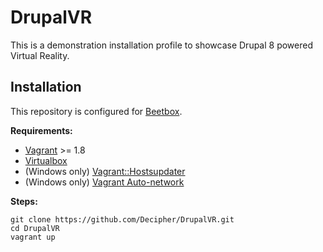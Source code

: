 DrupalVR
========

This is a demonstration installation profile to showcase Drupal 8 powered
Virtual Reality.



Installation
------------

This repository is configured for [Beetbox](http://beetbox.rtfd.org).

**Requirements:**

* [Vagrant](https://www.vagrantup.com/) >= 1.8
* [Virtualbox](https://www.virtualbox.org/)
* (Windows only) [Vagrant::Hostsupdater](https://github.com/cogitatio/vagrant-hostsupdater)
* (Windows only) [Vagrant Auto-network](https://github.com/oscar-stack/vagrant-auto_network)

**Steps:**

```
git clone https://github.com/Decipher/DrupalVR.git
cd DrupalVR
vagrant up
```